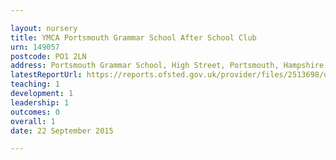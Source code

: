 ```yaml
---

layout: nursery
title: YMCA Portsmouth Grammar School After School Club
urn: 149057
postcode: PO1 2LN
address: Portsmouth Grammar School, High Street, Portsmouth, Hampshire, PO1 2LN
latestReportUrl: https://reports.ofsted.gov.uk/provider/files/2513698/urn/149057.pdf
teaching: 1
development: 1
leadership: 1
outcomes: 0
overall: 1
date: 22 September 2015

---
```

